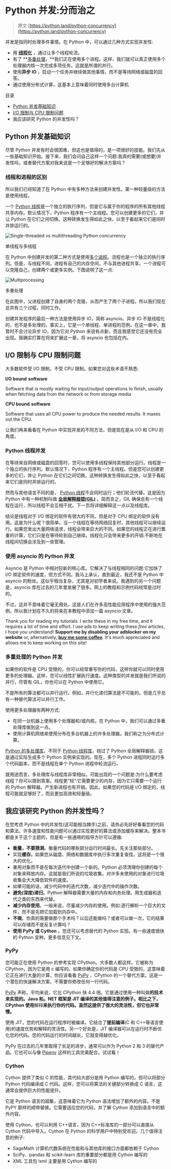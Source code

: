 # Python 并发:分而治之

> 原文:[https://python.land/python-concurrency](https://python.land/python-concurrency)

并发是指同时处理多件事情。在 Python 中，可以通过几种方式实现并发性:

*   用 **[线程化](https://python.land/python-concurrency/python-threads)** ，通过让多个线程轮流。
*   有了 **[多重处理](https://python.land/python-concurrency/python-multiprocessing)，**我们正在使用多个进程。这样，我们就可以真正使用多个处理器内核一次完成多项任务。这就是所谓的并行。
*   使用**异步 IO** ，启动一个任务并继续做其他事情，而不是等待网络或磁盘的回答。
*   通过使用分布式计算，这基本上意味着同时使用多台计算机

目录



*   [Python 并发基础知识](#Python_concurrency_basics "Python concurrency basics")
*   [I/O 限制与 CPU 限制问题](#IO_bound_vs_CPU_bound_problems "I/O bound vs CPU bound problems")
*   我应该研究 Python 的并发性吗？



## Python 并发基础知识

尽管 Python 并发有时会很困难，但这也是值得的，是一项很好的技能。我们先从一些基础知识开始。接下来，我们会问自己这样一个问题:我真的需要(或想要)并发性吗，或者替代方案对我来说是一个足够好的解决方案吗？

### 线程和进程的区别

所以我们已经知道了在 Python 中有多种方法来创建并发性。第一种轻量级的方法是使用线程。

一个 [Python 线程](https://python.land/python-concurrency/python-threads)是一个独立的执行序列，但是它与属于你的程序的所有其他线程共享内存。默认情况下，Python 程序有一个主线程。您可以创建更多的它们，并让 Python 在它们之间切换。这种转换发生得如此之快，以至于看起来它们是同时并排运行的。

![Single-threaded vs multithreading Python concurrency](img/14f09cdc862a96f0177d66e1a18e6c13.png "Single-threaded vs multithreading")

单线程与多线程

在 Python 中创建并发的第二种方式是使用[多个进程](https://python.land/python-concurrency/python-multiprocessing)。流程也是一个独立的执行序列。但是，与线程不同，进程有自己的内存空间，不与其他进程共享。一个进程可以克隆自己，创建两个或更多实例。下图说明了这一点:

![Multiprocessing](img/55e52cc6bbd8ec1b4b196220fad6dd1b.png "Multiprocessing")

多重处理

在此图中，父进程创建了自身的两个克隆，从而产生了两个子进程。所以我们现在总共有三个过程，同时工作。

创建并发程序的最后一种方法是使用异步 IO，简称 asyncio。异步 IO 不是线程化的，也不是多处理的。事实上，它是一个单线程、单进程的范例。在这一章中，我暂时不会讨论异步 IO，因为它对 Python 来说有点新，而且我感觉它还没有完全出现。我确实打算在将来扩展这一章，将 asyncio 也包括在内。

## I/O 限制与 CPU 限制问题

大多数软件受 I/O 限制，不受 CPU 限制。如果您对这些术语不熟悉:

**I/O bound  software**

Software that is mostly waiting for input/output operations to finish, usually when fetching data from the network or from storage media

**CPU bound  software**

Software that uses all CPU power to produce the needed results. It maxes out the CPU.

让我们再来看看在 Python 中实现并发的不同方法，但是现在是从 I/O 和 CPU 的角度。

### Python 线程并发

在等待来自网络或磁盘的回答时，您可以使用多线程保持其他部分运行。线程是一个独立的执行序列。默认情况下，Python 程序有一个主线程。但是您可以创建更多的它们，并让 Python 在它们之间切换。这种转换发生得如此之快，以至于看起来它们是同时并排运行的。

然而与其他语言不同的是， [Python 线程](https://python.land/python-concurrency/python-threads)不会同时运行；他们轮流代替。这是因为 Python 中有一种机制叫做 **[全局解释器锁(GIL)](https://python.land/python-concurrency/the-python-gil)** 。简而言之，GIL 确保总有一个线程在运行，所以线程不会互相干扰。下一页将详细解释这一点以及线程库。

结论是线程对于 I/O 绑定的软件有很大的不同，但是对于 CPU 绑定的软件没有用。这是为什么呢？很简单。当一个线程在等待网络回复时，其他线程可以继续运行。如果您发出大量网络请求，线程会带来巨大的不同。如果您的线程正在进行繁重的计算，它们只是在等待轮到自己继续。线程化只会带来更多的开销:不断地在线程间切换会涉及到一些管理。

### 使用 asyncio 的 Python 并发

Asyncio 是 Python 中相对较新的核心库。它解决了与线程相同的问题:它加快了 I/O 绑定软件的速度，但方式不同。我马上承认，直到最近，我还不是 Python 中 asyncio 的粉丝。这似乎相当复杂，尤其是对初学者来说。我遇到的另一个问题是，asyncio 库在过去的几年里发展了很多。网上的教程和示例代码经常是过时的。

不过，这并不意味着它毫无用处。这是人们在许多高性能应用程序中使用的强大范例，所以我计划在不久的将来在本教程中添加一篇 asyncio 文章。

Thank you for reading my tutorials. I write these in my free time, and it requires a lot of time and effort. I use ads to keep writing these *free* articles, I hope you understand! **Support me by disabling your adblocker on my website** or, alternatively, **[buy me some coffee](https://www.buymeacoffee.com/pythonland)**. It's much appreciated and allows me to keep working on this site!

### 多重处理的 Python 并发

如果你的软件是 CPU 受限的，你可以经常重写你的代码，这样你就可以同时使用更多的处理器。这样，您可以线性扩展执行速度。这种类型的并发就是我们所说的并行，尽管有 GIL，你也可以在 Python 中使用它。

不是所有的算法都可以并行运行。例如，并行化递归算法是不可能的。但是几乎总有一种替代算法可以并行工作。

使用更多处理器有两种方式:

*   在同一台机器上使用多个处理器和/或内核。在 Python 中，我们可以通过多重处理库做到这一点。
*   使用计算机网络来使用分布在多台机器上的许多处理器。我们称之为分布式计算。

[Python 的多处理库](https://python.land/python-concurrency/python-multiprocessing)，不同于 [Python 线程库](https://python.land/python-concurrency/python-threads)，绕过了 Python 全局解释器锁。这是通过实际生成多个 Python 实例来实现的。现在，多个 Python 进程同时运行多个代码副本，而不是线程在单个 Python 进程中轮流运行。

就用途而言，多处理库与线程库非常相似。可能出现的一个问题是:为什么要考虑线程？你可以猜到答案。线程更“轻”:它需要更少的内存，因为它只需要一个运行的 Python 解释器。产生新进程也有开销。因此，如果您的代码是 I/O 绑定的，线程可能就足够好了，而且更加高效和轻量级。

## 我应该研究 Python 的并发性吗？

在您考虑 Python 中的并发性(这可能相当棘手)之前，请务必先好好看看您的代码和算法。许多速度和性能问题可以通过实现更好的算法或添加缓存来解决。整本书都是关于这个主题的，但是有一些通用的指导方针可以遵循:

*   **衡量，不要猜测**。衡量代码的哪些部分运行时间最长。先关注那些部分。
*   实现**缓存**。如果您从磁盘、网络和数据库中执行多次重复查找，这将是一个很大的优化。
*   重用对象而不是在每次迭代中创建一个新的。Python 必须清理你创建的每个对象来释放内存。这就是我们所说的垃圾收集。对许多未使用的对象进行垃圾收集会大大降低软件的速度。
*   如果可能的话，减少代码中的迭代次数，减少迭代中的操作次数。
*   **避免(深度)递归**。Python 解释器需要大量的内存和内务处理。用生成器和迭代之类的东西来代替。
*   **减少内存使用**。一般来说，尽量减少内存的使用。例如:逐行解析一个巨大的文件，而不是先把它加载到内存中。
*   **不做**。你真的需要做那个手术吗？以后还能做吗？或者可以做一次，它的结果可以存储而不是反复计算吗？
*   **使用 PyPy 或 Cython** 。您还可以考虑替代的 Python 实现。有一些速度很快的 Python 变种。更多信息见下文。

### PyPy

您可能正在使用 Python 的参考实现 CPython。大多数人都这样。它被称为 CPython，因为它是用 c 编写的。如果你确定你的代码是 CPU 受限的，这意味着它正在进行大量的计算，你应该看看 [PyPy](https://www.pypy.org/) ，CPython 的一个替代方案。这是一个潜在的快速解决方案，不需要你修改任何一行代码。

[PyPy](https://www.pypy.org/) 声称，平均来说，它比 CPython 快 4.4 倍。它是通过使用一种叫做**的技术来实现的。Java 和。NET 框架是 JIT 编译的其他值得注意的例子。相比之下，CPython 使用**解释**来执行你的代码。虽然这提供了很大的灵活性，但它也非常慢。**

使用 JIT，您的代码在运行程序时被编译。它结合了**提前编译**(C 和 C++等语言使用)的速度优势和解释的灵活性。另一个好处是，JIT 编译器可以在运行时不断优化您的代码。您的代码运行的时间越长，它就变得越优化。

PyPy 在过去的几年里取得了长足的进步，通常可以作为 Python 2 和 3 的替代产品。它也可以与像 [Pipenv](https://python.land/virtual-environments/pipenv) 这样的工具完美配合。试试看！

### Cython

Cython 提供了类似 C 的性能，其代码大部分是用 Python 编写的，但可以将部分 Python 代码编译成 C 代码。这样，您可以将算法的关键部分转换成 C 语言，这通常会提供巨大的性能提升。

它是 Python 语言的超集，这意味着它为 Python 语法增加了额外的内容。不是 PyPY 那样的顺带替换。它需要适应您的代码，并了解 Cython 添加到语言中的额外内容。

使用 Cython，也可以利用 C++语言，因为 C++标准库的一部分可以直接从 Cython 代码中导入。Cython 在 Python 的科学用户中特别受欢迎。几个值得注意的例子:

*   SageMath 计算机代数系统在性能和与其他库的接口方面都依赖于 Cython
*   SciPy、pandas 和 scikit-learn 库的重要部分都是用 Cython 编写的
*   XML 工具包 lxml 主要是用 Cython 编写的